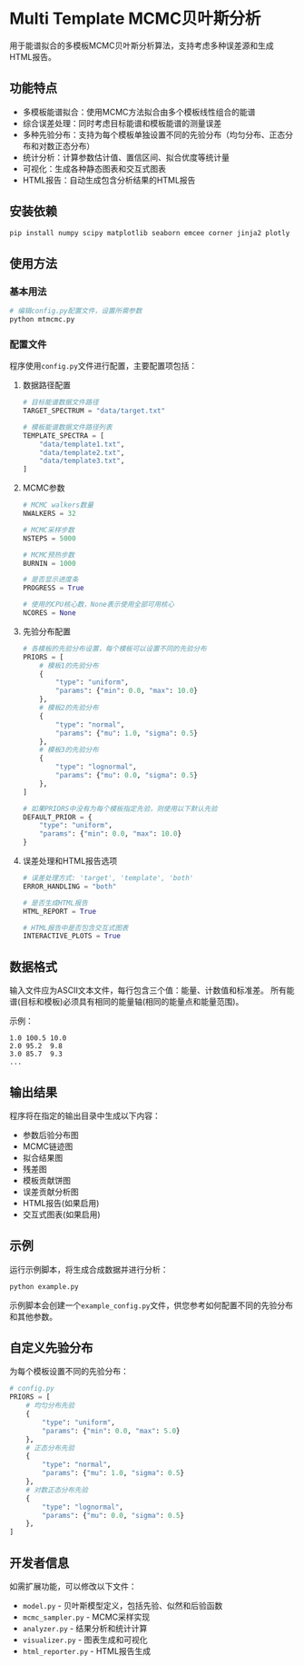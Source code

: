 # Multi Template MCMC贝叶斯分析

用于能谱拟合的多模板MCMC贝叶斯分析算法，支持考虑多种误差源和生成HTML报告。

## 功能特点

- 多模板能谱拟合：使用MCMC方法拟合由多个模板线性组合的能谱
- 综合误差处理：同时考虑目标能谱和模板能谱的测量误差
- 多种先验分布：支持为每个模板单独设置不同的先验分布（均匀分布、正态分布和对数正态分布）
- 统计分析：计算参数估计值、置信区间、拟合优度等统计量
- 可视化：生成各种静态图表和交互式图表
- HTML报告：自动生成包含分析结果的HTML报告

## 安装依赖

```bash
pip install numpy scipy matplotlib seaborn emcee corner jinja2 plotly
```

## 使用方法

### 基本用法

```bash
# 编辑config.py配置文件，设置所需参数
python mtmcmc.py
```

### 配置文件

程序使用`config.py`文件进行配置，主要配置项包括：

1. 数据路径配置
   ```python
   # 目标能谱数据文件路径
   TARGET_SPECTRUM = "data/target.txt"
   
   # 模板能谱数据文件路径列表
   TEMPLATE_SPECTRA = [
       "data/template1.txt",
       "data/template2.txt",
       "data/template3.txt",
   ]
   ```

2. MCMC参数
   ```python
   # MCMC walkers数量
   NWALKERS = 32
   
   # MCMC采样步数
   NSTEPS = 5000
   
   # MCMC预热步数
   BURNIN = 1000
   
   # 是否显示进度条
   PROGRESS = True
   
   # 使用的CPU核心数，None表示使用全部可用核心
   NCORES = None
   ```

3. 先验分布配置
   ```python
   # 各模板的先验分布设置，每个模板可以设置不同的先验分布
   PRIORS = [
       # 模板1的先验分布
       {
           "type": "uniform",
           "params": {"min": 0.0, "max": 10.0}
       },
       # 模板2的先验分布
       {
           "type": "normal",
           "params": {"mu": 1.0, "sigma": 0.5}
       },
       # 模板3的先验分布
       {
           "type": "lognormal",
           "params": {"mu": 0.0, "sigma": 0.5}
       },
   ]
   
   # 如果PRIORS中没有为每个模板指定先验，则使用以下默认先验
   DEFAULT_PRIOR = {
       "type": "uniform",
       "params": {"min": 0.0, "max": 10.0}
   }
   ```

4. 误差处理和HTML报告选项
   ```python
   # 误差处理方式: 'target', 'template', 'both'
   ERROR_HANDLING = "both"
   
   # 是否生成HTML报告
   HTML_REPORT = True
   
   # HTML报告中是否包含交互式图表
   INTERACTIVE_PLOTS = True
   ```

## 数据格式

输入文件应为ASCII文本文件，每行包含三个值：能量、计数值和标准差。
所有能谱(目标和模板)必须具有相同的能量轴(相同的能量点和能量范围)。

示例：
```
1.0 100.5 10.0
2.0 95.2  9.8
3.0 85.7  9.3
...
```

## 输出结果

程序将在指定的输出目录中生成以下内容：

- 参数后验分布图
- MCMC链迹图
- 拟合结果图
- 残差图
- 模板贡献饼图
- 误差贡献分析图
- HTML报告(如果启用)
- 交互式图表(如果启用)

## 示例

运行示例脚本，将生成合成数据并进行分析：

```bash
python example.py
```

示例脚本会创建一个`example_config.py`文件，供您参考如何配置不同的先验分布和其他参数。

## 自定义先验分布

为每个模板设置不同的先验分布：

```python
# config.py
PRIORS = [
    # 均匀分布先验
    {
        "type": "uniform",
        "params": {"min": 0.0, "max": 5.0}
    },
    # 正态分布先验
    {
        "type": "normal",
        "params": {"mu": 1.0, "sigma": 0.5}
    },
    # 对数正态分布先验
    {
        "type": "lognormal",
        "params": {"mu": 0.0, "sigma": 0.5}
    },
]
```

## 开发者信息

如需扩展功能，可以修改以下文件：

- `model.py` - 贝叶斯模型定义，包括先验、似然和后验函数
- `mcmc_sampler.py` - MCMC采样实现
- `analyzer.py` - 结果分析和统计计算
- `visualizer.py` - 图表生成和可视化
- `html_reporter.py` - HTML报告生成 